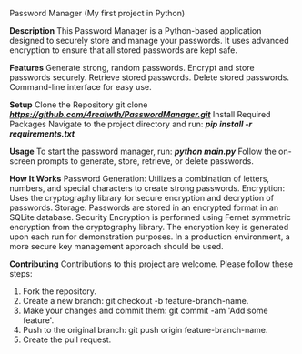Password Manager (My first project in Python) 

**Description**
This Password Manager is a Python-based application designed to securely store and manage your passwords. 
It uses advanced encryption to ensure that all stored passwords are kept safe.

**Features**
Generate strong, random passwords.
Encrypt and store passwords securely.
Retrieve stored passwords.
Delete stored passwords.
Command-line interface for easy use.

**Setup**
Clone the Repository
git clone ***https://github.com/4realwth/PasswordManager.git***
Install Required Packages
Navigate to the project directory and run:
***pip install -r requirements.txt***

**Usage**
To start the password manager, run:
***python main.py***
Follow the on-screen prompts to generate, store, retrieve, or delete passwords.

**How It Works**
Password Generation: Utilizes a combination of letters, numbers, and special characters to create strong passwords.
Encryption: Uses the cryptography library for secure encryption and decryption of passwords.
Storage: Passwords are stored in an encrypted format in an SQLite database.
Security
Encryption is performed using Fernet symmetric encryption from the cryptography library.
The encryption key is generated upon each run for demonstration purposes. In a production environment, a more secure key management approach should be used.

**Contributing**
Contributions to this project are welcome. 
Please follow these steps:
1. Fork the repository.
2. Create a new branch: git checkout -b feature-branch-name.
3. Make your changes and commit them: git commit -am 'Add some feature'.
4. Push to the original branch: git push origin feature-branch-name.
5. Create the pull request.
